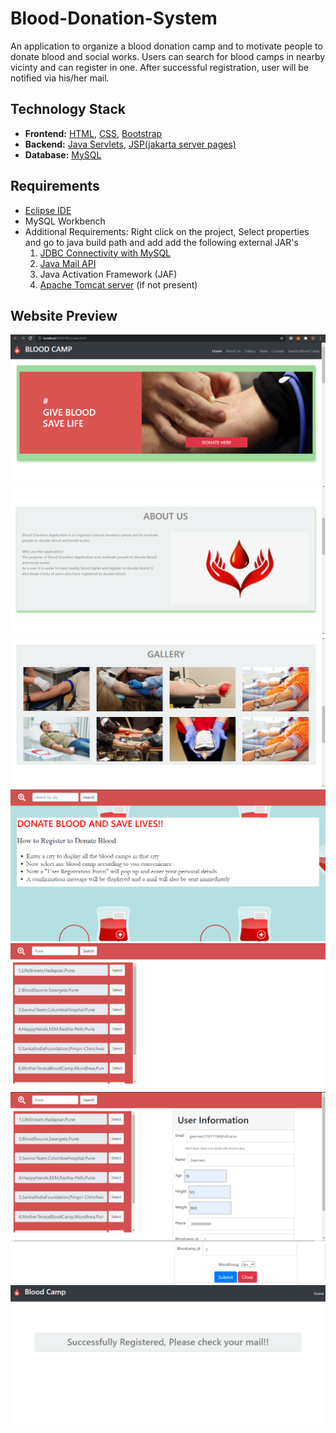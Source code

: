 # Blood-Donation-System
An application to organize a blood donation camp and to motivate people to donate blood and social works.
Users can search for blood camps in nearby vicinty and can register in one. After successful registration, user will be notified via his/her mail.

## Technology Stack
* **Frontend:** [HTML](https://html.com/), [CSS](https://developer.mozilla.org/en-US/docs/Web/CSS), [Bootstrap](https://getbootstrap.com/)
* **Backend:** [Java Servlets](https://www.javatpoint.com/servlet-tutorial), [JSP(jakarta server pages)](https://www.javatpoint.com/jsp-tutorial)
* **Database:** [MySQL](https://www.mysql.com/)

## Requirements
* [Eclipse IDE](https://www.eclipse.org/)
* MySQL Workbench
* Additional Requirements: 
  Right click on the project, Select properties and go to java build path and add add the following external JAR's
    1.  [JDBC Connectivity with MySQL](https://www.javatpoint.com/example-to-connect-to-the-mysql-database) 
    2.  [Java Mail API](https://www.javatpoint.com/java-mail-api-tutorial)
    3.  Java Activation Framework (JAF)
    4.  [Apache Tomcat server](https://tomcat.apache.org/index.html) (if not present)

## Website Preview
![Screenshot](./images/pic1.png)
![Screenshot](./images/pic2.png)
![Screenshot](./images/pic3.png)
![Screenshot](./images/pic4.png)
![Screenshot](./images/pic5.png)
![Screenshot](./images/pic6.png)
![Screenshot](./images/pic7.png)
![Screenshot](./images/pic8.png)

